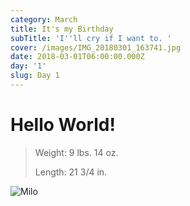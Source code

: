 ```yaml
---
category: March
title: It's my Birthday
subTitle: 'I''ll cry if I want to. '
cover: /images/IMG_20180301_163741.jpg
date: 2018-03-01T06:00:00.000Z
day: '1'
slug: Day 1
---
```

# Hello World!

> Weight: 9 lbs. 14 oz.
>
> Length: 21 3/4 in.

![Milo](/images/IMG_20180301_163741.jpg)
